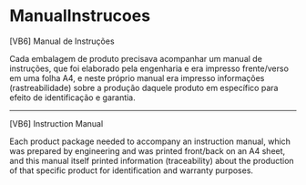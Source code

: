 # ManualInstrucoes
[VB6] Manual de Instruções

Cada embalagem de produto precisava acompanhar um manual de instruções, que foi elaborado pela engenharia e era impresso frente/verso em uma folha A4, e neste próprio manual era impresso informações (rastreabilidade) sobre a produção daquele produto em específico para efeito de identificação e garantia.

--------
[VB6] Instruction Manual

Each product package needed to accompany an instruction manual, which was prepared by engineering and was printed front/back on an A4 sheet, and this manual itself printed information (traceability) about the production of that specific product for identification and warranty purposes.
